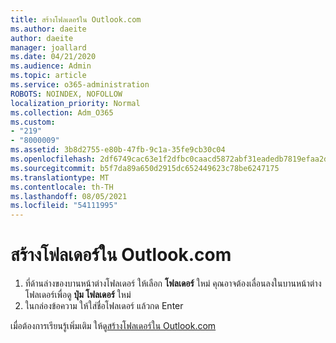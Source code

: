 ```yaml
---
title: สร้างโฟลเดอร์ใน Outlook.com
ms.author: daeite
author: daeite
manager: joallard
ms.date: 04/21/2020
ms.audience: Admin
ms.topic: article
ms.service: o365-administration
ROBOTS: NOINDEX, NOFOLLOW
localization_priority: Normal
ms.collection: Adm_O365
ms.custom:
- "219"
- "8000009"
ms.assetid: 3b8d2755-e80b-47fb-9c1a-35fe9cb30c04
ms.openlocfilehash: 2df6749cac63e1f2dfbc0caacd5872abf31eadedb7819efaa2d4a05be56f8e4f
ms.sourcegitcommit: b5f7da89a650d2915dc652449623c78be6247175
ms.translationtype: MT
ms.contentlocale: th-TH
ms.lasthandoff: 08/05/2021
ms.locfileid: "54111995"
---
```

# <a name="create-a-folder-in-outlookcom"></a>สร้างโฟลเดอร์ใน Outlook.com

1. ที่ด้านล่างของบานหน้าต่างโฟลเดอร์ ให้เลือก **โฟลเดอร์** ใหม่ คุณอาจต้องเลื่อนลงในบานหน้าต่างโฟลเดอร์เพื่อดู **ปุ่ม โฟลเดอร์** ใหม่
2. ในกล่องข้อความ ให้ใส่ชื่อโฟลเดอร์ แล้วกด Enter

เมื่อต้องการเรียนรู้เพิ่มเติม ให้ดู[สร้างโฟลเดอร์ใน Outlook.com](https://support.office.com/article/6bb0723a-f39f-4a8d-bb3f-fab5dcc2510a?wt.mc_id=Office_Outlook_com_Alchemy)